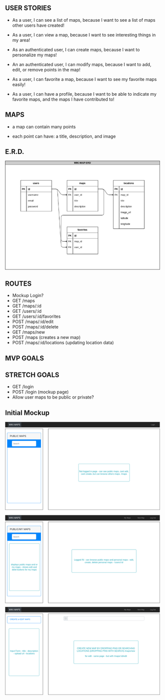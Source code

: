 ## USER STORIES

* As a user, I can see a list of maps, because I want to see a list of maps other users have created!

* As a user, I can view a map, because I want to see interesting things in my area!

* As an authenticated user, I can create maps, because I want to personalize my maps!

* An an authenticated user, I can modify maps, because I want to add, edit, or remove points in the map!

* As a user, I can favorite a map, because I want to see my favorite maps easily!

* As a user, I can have a profile, because I want to be able to indicate my favorite maps, and the maps I have contributed to!

## MAPS

* a map can contain many points

* each point can have: a title, description, and image

## E.R.D.

!["WIKI-MAP-ERD"](https://github.com/davemgj84/Midterm-LHL/blob/master/planning/Wiki-map-ERD.jpg?raw=true)

## ROUTES
* Mockup Login?
* GET /maps
* GET /maps/:id
* GET /users/:id
* GET /users/:id/favorites
* POST /maps/:id/edit
* POST /maps/:id/delete
* GET /maps/new
* POST /maps (creates a new map)
* POST /maps/:id/locations (updating location data)

## MVP GOALS

## STRETCH GOALS
* GET /login
* POST /login (mockup page)
* Allow user maps to be public or private?

## Initial Mockup 

!["WIKI-MAP-MOCKUP"](https://github.com/davemgj84/Midterm-LHL/blob/routes/planning/Mockup%20-%20Wiki-map.png?raw=true)
